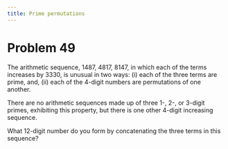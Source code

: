 ```yaml
---
title: Prime permutations
---
```

# Problem 49

The arithmetic sequence, 1487, 4817, 8147, in which each of the terms increases by 3330, is unusual in two ways: (i) each of the three terms are prime, and, (ii) each of the 4-digit numbers are permutations of one another.

There are no arithmetic sequences made up of three 1-, 2-, or 3-digit primes, exhibiting this property, but there is one other 4-digit increasing sequence.

What 12-digit number do you form by concatenating the three terms in this sequence?
